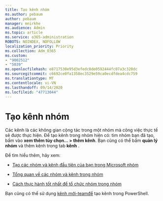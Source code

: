 ```yaml
---
title: Tạo kênh nhóm
ms.author: pebaum
author: pebaum
manager: mnirkhe
ms.audience: Admin
ms.topic: article
ms.service: o365-administration
ROBOTS: NOINDEX, NOFOLLOW
localization_priority: Priority
ms.collection: Adm_O365
ms.custom:
- "9002512"
- "5039"
ms.openlocfilehash: e8717530e95d3efedc8de0592444fc07a3c320dc
ms.sourcegitcommit: c6692ce0fa1358ec3529e59ca0ecdfdea4cdc759
ms.translationtype: MT
ms.contentlocale: vi-VN
ms.lasthandoff: 09/14/2020
ms.locfileid: "47713044"
---
```

# <a name="create-a-teams-channel"></a>Tạo kênh nhóm

Các kênh là các không gian cộng tác trong một nhóm mà công việc thực tế sẽ được thực hiện. Để tạo kênh trong nhóm hiện có: tìm nhóm bạn đã tạo, bấm vào **xem thêm tùy chọn... > thêm kênh**. Bạn cũng có thể bấm **quản lý nhóm** và thêm kênh trong tab **kênh** .

Để tìm hiểu thêm, hãy xem:

- [Tạo các nhóm và kênh đầu tiên của bạn trong Microsoft nhóm](https://docs.microsoft.com/MicrosoftTeams/get-started-with-teams-create-your-first-teams-and-channels)

- [Tổng quan về các nhóm và kênh trong nhóm](https://docs.microsoft.com/microsoftteams/teams-channels-overview)

- [Cách thực hành tốt nhất để tổ chức nhóm trong nhóm](https://docs.microsoft.com/MicrosoftTeams/best-practices-organizing)

Bạn cũng có thể sử dụng [kênh mới-teamđể](https://docs.microsoft.com/powershell/module/teams/new-teamchannel?view=teams-ps) tạo kênh trong PowerShell. 
